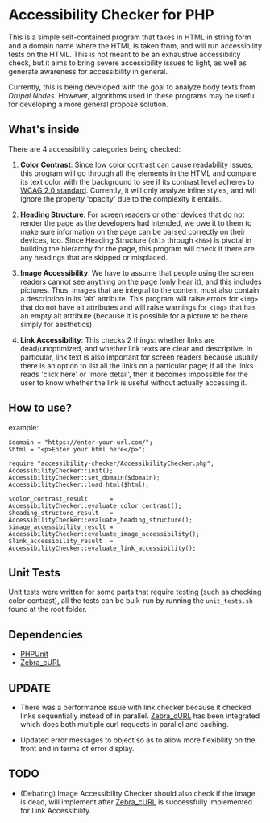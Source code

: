 # Accessibility Checker for PHP

This is a simple self-contained program that takes in HTML in string form and a domain name where the HTML is taken from, and will run accessibility tests on the HTML. This is not meant to be an exhaustive accessibility check, but it aims to bring severe accessibility issues to light, as well as generate awareness for accessibility in general.

Currently, this is being developed with the goal to analyze body texts from *Drupal Nodes*. However, algorithms used in these programs may be useful for developing a more general propose solution.

## What's inside

There are 4 accessibility categories being checked:

1. **Color Contrast**: Since low color contrast can cause readability issues, this program will go through all the elements in the HTML and compare its text color with the background to see if its contrast level adheres to [WCAG 2.0 standard](https://www.w3.org/TR/WCAG/#contrast-minimum). Currently, it will only analyze inline styles, and will ignore the property 'opacity' due to the complexity it entails.

1. **Heading Structure**: For screen readers or other devices that do not render the page as the developers had intended, we owe it to them to make sure information on the page can be parsed correctly on their devices, too. Since Heading Structure (```<h1>``` through ```<h6>```) is pivotal in building the hierarchy for the page, this program will check if there are any headings that are skipped or misplaced.

1. **Image Accessibility**: We have to assume that people using the screen readers cannot see anything on the page (only hear it), and this includes pictures. Thus, images that are integral to the content must also contain a description in its 'alt' attribute. This program will raise errors for ```<img>``` that do not have alt attributes and will raise warnings for ```<img>``` that has an empty alt attribute (because it is possible for a picture to be there simply for aesthetics).

1. **Link Accessibility**: This checks 2 things: whether links are dead/unoptimized, and whether link texts are clear and descriptive. In particular, link text is also important for screen readers because usually there is an option to list all the links on a particular page; if all the links reads 'click here' or 'more detail', then it becomes impossible for the user to know whether the link is useful without actually accessing it.

## How to use?

example:
```
$domain = "https://enter-your-url.com/";
$html = "<p>Enter your html here</p>";

require "accessibility-checker/AccessibilityChecker.php";
AccessibilityChecker::init();
AccessibilityChecker::set_domain($domain);
AccessibilityChecker::load_html($html);

$color_contrast_result      = AccessibilityChecker::evaluate_color_contrast();
$heading_structure_result   = AccessibilityChecker::evaluate_heading_structure();
$image_accessibility_result = AccessibilityChecker::evaluate_image_accessibility();
$link_accessibility_result  = AccessibilityChecker::evaluate_link_accessibility();
```

## Unit Tests

Unit tests were written for some parts that require testing (such as checking color contrast), all the tests can be bulk-run by running the ```unit_tests.sh``` found at the root folder.

## Dependencies

- [PHPUnit](https://phpunit.de/)
- [Zebra_cURL](https://github.com/stefangabos/Zebra_cURL)

## UPDATE

- There was a performance issue with link checker because it checked links sequentially instead of in parallel. [Zebra_cURL](https://github.com/stefangabos/Zebra_cURL) has been integrated which does both multiple curl requests in parallel and caching.

- Updated error messages to object so as to allow more flexibility on the front end in terms of error display.

## TODO

- (Debating) Image Accessibility Checker should also check if the image is dead, will implement after [Zebra_cURL](https://github.com/stefangabos/Zebra_cURL) is successfully implemented for Link Accessibility.

